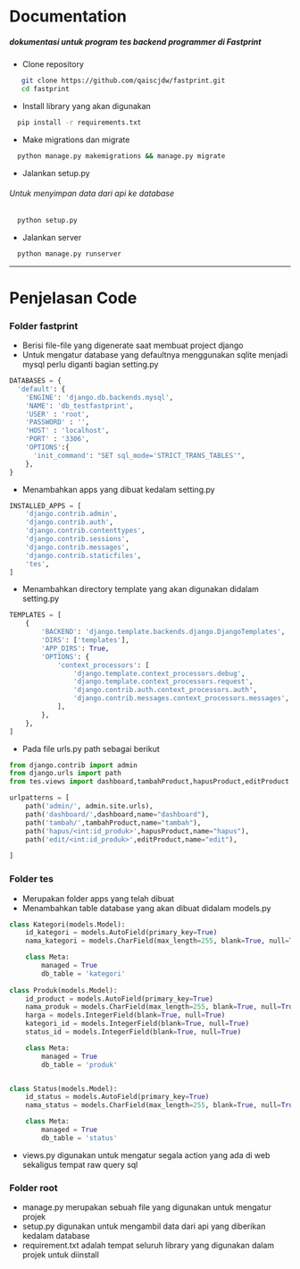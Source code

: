 # **Documentation**
##### dokumentasi untuk program tes backend programmer di Fastprint

* Clone repository
```bash
   git clone https://github.com/qaiscjdw/fastprint.git
   cd fastprint
```
* Install library yang akan digunakan
```bash
  pip install -r requirements.txt 
```

* Make migrations dan migrate
```bash
  python manage.py makemigrations && manage.py migrate
```

* Jalankan setup.py
###### Untuk menyimpan data dari api ke database ######
```bash
  python setup.py
```

* Jalankan server
```bash
  python manage.py runserver
```
---
# **Penjelasan Code**
### Folder fastprint
* Berisi file-file yang digenerate saat membuat project django
* Untuk mengatur database yang defaultnya menggunakan sqlite menjadi mysql perlu diganti bagian setting.py

```python
DATABASES = {
  'default': {
    'ENGINE': 'django.db.backends.mysql',
    'NAME': 'db_testfastprint',
    'USER' : 'root',
    'PASSWORD' : '',
    'HOST' : 'localhost',
    'PORT' : '3306',
    'OPTIONS':{
      'init_command': "SET sql_mode='STRICT_TRANS_TABLES'",
    },
}
```
* Menambahkan apps yang dibuat kedalam setting.py
```python
INSTALLED_APPS = [
    'django.contrib.admin',
    'django.contrib.auth',
    'django.contrib.contenttypes',
    'django.contrib.sessions',
    'django.contrib.messages',
    'django.contrib.staticfiles',
    'tes',
]
```
* Menambahkan directory template yang akan digunakan didalam setting.py
```python
TEMPLATES = [
    {
        'BACKEND': 'django.template.backends.django.DjangoTemplates',
        'DIRS': ['templates'],
        'APP_DIRS': True,
        'OPTIONS': {
            'context_processors': [
                'django.template.context_processors.debug',
                'django.template.context_processors.request',
                'django.contrib.auth.context_processors.auth',
                'django.contrib.messages.context_processors.messages',
            ],
        },
    },
]
```
* Pada file urls.py path sebagai berikut
```python
from django.contrib import admin
from django.urls import path
from tes.views import dashboard,tambahProduct,hapusProduct,editProduct

urlpatterns = [
    path('admin/', admin.site.urls),
    path('dashboard/',dashboard,name="dashboard"),
    path('tambah/',tambahProduct,name="tambah"),
    path('hapus/<int:id_produk>',hapusProduct,name="hapus"),
    path('edit/<int:id_produk>',editProduct,name="edit"),
    
]
```

### Folder tes
* Merupakan folder apps yang telah dibuat
* Menambahkan table database yang akan dibuat didalam models.py
```python
class Kategori(models.Model):
    id_kategori = models.AutoField(primary_key=True)
    nama_kategori = models.CharField(max_length=255, blank=True, null=True)

    class Meta:
        managed = True
        db_table = 'kategori'
        
class Produk(models.Model):
    id_product = models.AutoField(primary_key=True)
    nama_produk = models.CharField(max_length=255, blank=True, null=True)
    harga = models.IntegerField(blank=True, null=True)
    kategori_id = models.IntegerField(blank=True, null=True)
    status_id = models.IntegerField(blank=True, null=True)

    class Meta:
        managed = True
        db_table = 'produk'


class Status(models.Model):
    id_status = models.AutoField(primary_key=True)
    nama_status = models.CharField(max_length=255, blank=True, null=True)

    class Meta:
        managed = True
        db_table = 'status'
```
* views.py digunakan untuk mengatur segala action yang ada di web sekaligus tempat raw query sql
  
### Folder root
* manage.py merupakan sebuah file yang digunakan untuk mengatur projek
* setup.py digunakan untuk mengambil data dari api yang diberikan kedalam database
* requirement.txt adalah tempat seluruh library yang digunakan dalam projek untuk diinstall
